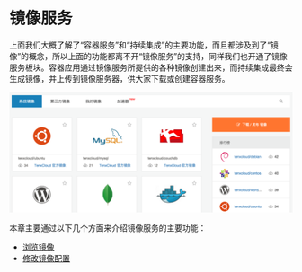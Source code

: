 # 镜像服务
上面我们大概了解了“容器服务”和“持续集成”的主要功能，而且都涉及到了“镜像”的概念，所以上面的功能都离不开“镜像服务”的支持，同样我们也开通了镜像服务板块。容器应用通过镜像服务所提供的各种镜像创建出来，而持续集成最终会生成镜像，并上传到镜像服务器，供大家下载或创建容器服务。

![ci](../images/registry/main.png)

本章主要通过以下几个方面来介绍镜像服务的主要功能：
   * [浏览镜像](browse-images.md)
   * [修改镜像配置](config-image.md)

